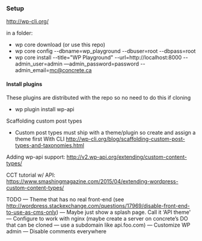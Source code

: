 ### Setup
http://wp-cli.org/

in a folder:
- wp core download (or use this repo)
- wp core config --dbname=wp_playground --dbuser=root --dbpass=root
- wp core install --title="WP Playground" --url=http://localhost:8000 --admin_user=admin —admin_password=password --admin_email=mc@concrete.ca

#### Install plugins
These plugins are distributed with the repo so no need to do this if cloning
- wp plugin install wp-api

Scaffolding custom post types
- Custom post types must ship with a theme/plugin so create and assign a theme first
With CLI http://wp-cli.org/blog/scaffolding-custom-post-types-and-taxonomies.html

Adding wp-api support: http://v2.wp-api.org/extending/custom-content-types/

CCT tutorial w/ API: https://www.smashingmagazine.com/2015/04/extending-wordpress-custom-content-types/

TODO
— Theme that has no real front-end (see http://wordpress.stackexchange.com/questions/17969/disable-front-end-to-use-as-cms-only) — Maybe just show a splash page.  Call it ‘API theme'
— Configure to work with nginx (maybe create a server on concrete’s DO that can be cloned — use a subdomain like api.foo.com)
— Customize WP admin
— Disable comments everywhere
